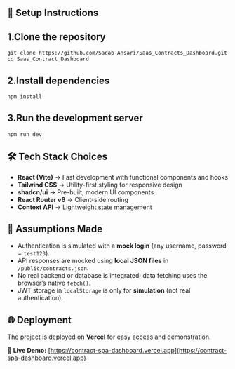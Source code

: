 ## 🚀 Setup Instructions

## 1.Clone the repository
```
git clone https://github.com/Sadab-Ansari/Saas_Contracts_Dashboard.git
cd Saas_Contract_Dashboard
```
## 2.Install dependencies
```
npm install
```

## 3.Run the development server
```
npm run dev
```

## 🛠 Tech Stack Choices  

- **React (Vite)** → Fast development with functional components and hooks  
- **Tailwind CSS** → Utility-first styling for responsive design  
- **shadcn/ui** → Pre-built, modern UI components  
- **React Router v6** → Client-side routing  
- **Context API** → Lightweight state management


## 📌 Assumptions Made  

- Authentication is simulated with a **mock login** (any username, password = `test123`).  
- API responses are mocked using **local JSON files** in `/public/contracts.json`.  
- No real backend or database is integrated; data fetching uses the browser’s native `fetch()`.  
- JWT storage in `localStorage` is only for **simulation** (not real authentication).  

## 🌐 Deployment  

The project is deployed on **Vercel** for easy access and demonstration.  

🔗 **Live Demo:** [https://contract-spa-dashboard.vercel.app](https://contract-spa-dashboard.vercel.app)  

